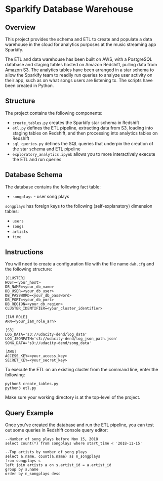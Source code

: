 # Sparkify Database Warehouse

## Overview

This project provides the schema and ETL to create and populate a data warehouse
in the cloud for analytics purposes at the music streaming app Sparkify.

The ETL and data warehouse has been built on AWS, with a PostgreSQL database and
staging tables hosted on Amazon Redshift, pulling data from Amazon S3. The
analytics tables have been arranged in a star schema to allow the Sparkify team
to readily run queries to analyze user activity on their app, such as on what
songs users are listening to. The scripts have been created in Python.

## Structure

The project contains the following components:

* `create_tables.py` creates the Sparkify star schema in Redshift
* `etl.py` defines the ETL pipeline, extracting data from S3, loading into staging tables on Redshift, and then processing into analytics tables on Redshift
* `sql_queries.py` defines the SQL queries that underpin the creation of the star schema and ETL pipeline
* `exploratory_analytics.ipynb` allows you to more interactively execute the ETL and run queries

## Database Schema

The database contains the following fact table:

* `songplays` - user song plays

`songplays` has foreign keys to the following (self-explanatory) dimension
tables:

* `users`
* `songs`
* `artists`
* `time`

## Instructions

You will need to create a configuration file with the file name `dwh.cfg` and
the following structure:

```
[CLUSTER]
HOST=<your_host>
DB_NAME=<your_db_name>
DB_USER=<your_db_user>
DB_PASSWORD=<your_db_password>
DB_PORT=<your_db_port>
DB_REGION=<your_db_region>
CLUSTER_IDENTIFIER=<your_cluster_identifier>

[IAM_ROLE]
ARN=<your_iam_role_arn>

[S3]
LOG_DATA='s3://udacity-dend/log_data'
LOG_JSONPATH='s3://udacity-dend/log_json_path.json'
SONG_DATA='s3://udacity-dend/song_data'

[AWS]
ACCESS_KEY=<your_access_key>
SECRET_KEY=<your_secret_key>
```

To execute the ETL on an existing cluster from the command line, enter the
following:

```
python3 create_tables.py
python3 etl.py
```

Make sure your working directory is at the top-level of the project.

## Query Example

Once you've created the database and run the ETL pipeline, you can test out some
queries in Redshift console query editor:

```
--Number of song plays before Nov 15, 2018
select count(*) from songplays where start_time < '2018-11-15'
```

```
--Top artists by number of song plays
select a.name, count(a.name) as n_songplays
from songplays s
left join artists a on s.artist_id = a.artist_id
group by a.name
order by n_songplays desc
```
